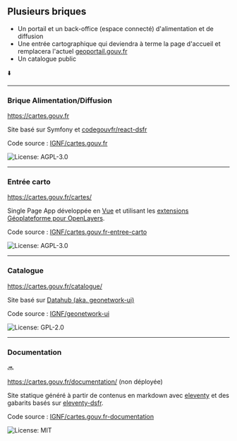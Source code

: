 ## Plusieurs briques

* Un portail et un back-office (espace connecté) d'alimentation et de diffusion
* Une entrée cartographique qui deviendra à terme la page d'accueil et remplacera l'actuel [geoportail.gouv.fr](https://geoportail.gouv.fr)
* Un catalogue public

⬇️

------

### Brique Alimentation/Diffusion

https://cartes.gouv.fr

Site basé sur Symfony et [codegouvfr/react-dsfr](https://github.com/codegouvfr/react-dsfr)

Code source : [IGNF/cartes.gouv.fr](https://github.com/IGNF/cartes.gouv.fr)

![License: AGPL-3.0](https://img.shields.io/badge/License-AGPL--3.0-blue.svg)

------

### Entrée carto

https://cartes.gouv.fr/cartes/

Single Page App développée en [Vue](https://vuejs.org/) et utilisant les [extensions Géoplateforme pour OpenLayers](https://github.com/IGNF/geopf-extensions-openlayers).

Code source : [IGNF/cartes.gouv.fr-entree-carto](https://github.com/IGNF/cartes.gouv.fr-entree-carto)

![License: AGPL-3.0](https://img.shields.io/badge/License-AGPL--3.0-blue.svg)

------

### Catalogue

https://cartes.gouv.fr/catalogue/

Site basé sur [Datahub (aka. geonetwork-ui)](https://github.com/geonetwork/geonetwork-ui)

Code source : [IGNF/geonetwork-ui](https://github.com/IGNF/geonetwork-ui)

![License: GPL-2.0](https://img.shields.io/badge/License-GPL--2.0-blue.svg)

------

### Documentation

🔜

https://cartes.gouv.fr/documentation/ (non déployée)

Site statique généré à partir de contenus en markdown avec [eleventy](https://www.11ty.dev/) et des gabarits basés sur [eleventy-dsfr](https://github.com/codegouvfr/eleventy-dsfr).

Code source : [IGNF/cartes.gouv.fr-documentation](https://github.com/IGNF/cartes.gouv.fr-documentation)

![License: MIT](https://img.shields.io/badge/License-MIT-blue.svg)